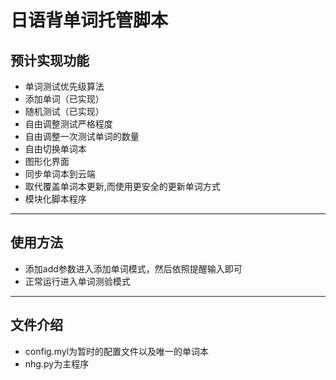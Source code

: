 # 日语背单词托管脚本
## 预计实现功能
- 单词测试优先级算法
- 添加单词（已实现）
- 随机测试（已实现）
- 自由调整测试严格程度
- 自由调整一次测试单词的数量
- 自由切换单词本
- 图形化界面
- 同步单词本到云端
- 取代覆盖单词本更新,而使用更安全的更新单词方式
- 模块化脚本程序

------------

## 使用方法
- 添加add参数进入添加单词模式，然后依照提醒输入即可
- 正常运行进入单词测验模式

------------
## 文件介绍
- config.myl为暂时的配置文件以及唯一的单词本
- nhg.py为主程序
